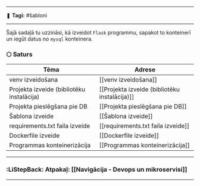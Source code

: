 ___

❚ **Tagi:** #šabloni

---

Šajā sadaļā tu uzzināsi, kā izveidot `Flask` programmu, sapakot to konteinerī un iegūt datus no `mysql` konteinera.
### ⬡ Saturs

| Tēma                                      | Adrese                                        |
| ----------------------------------------- | --------------------------------------------- |
| venv izveidošana                          | [[venv izveidošana]]                          |
| Projekta izveide (bibliotēku instalācija) | [[Projekta izveide (bibliotēku instalācija)]] |
| Projekta pieslēgšana pie DB               | [[Projekta pieslēgšana pie DB]]               |
| Šablona izveide                           | [[Šablona izveide]]                           |
| requirements.txt faila izveide            | [[requirements.txt faila izveide]]            |
| Dockerfile izveide                        | [[Dockerfile izveide]]                        |
| Programmas konteinerizācija               | [[Programmas konteinerizācija]]               |

---
### :LiStepBack: Atpakaļ: [[Navigācija - Devops un mikroservisi]]

___